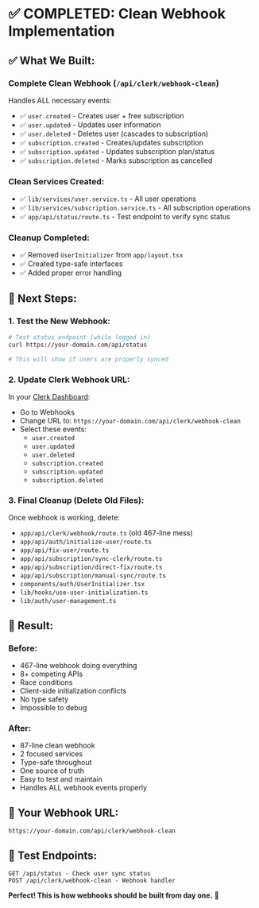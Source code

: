 # ✅ COMPLETED: Clean Webhook Implementation

## ✅ What We Built:

### **Complete Clean Webhook** (`/api/clerk/webhook-clean`)
Handles ALL necessary events:
- ✅ `user.created` - Creates user + free subscription
- ✅ `user.updated` - Updates user information
- ✅ `user.deleted` - Deletes user (cascades to subscription)
- ✅ `subscription.created` - Creates/updates subscription
- ✅ `subscription.updated` - Updates subscription plan/status
- ✅ `subscription.deleted` - Marks subscription as cancelled

### **Clean Services Created:**
- ✅ `lib/services/user.service.ts` - All user operations
- ✅ `lib/services/subscription.service.ts` - All subscription operations
- ✅ `app/api/status/route.ts` - Test endpoint to verify sync status

### **Cleanup Completed:**
- ✅ Removed `UserInitializer` from `app/layout.tsx`
- ✅ Created type-safe interfaces
- ✅ Added proper error handling

## 🚀 Next Steps:

### **1. Test the New Webhook:**
```bash
# Test status endpoint (while logged in)
curl https://your-domain.com/api/status

# This will show if users are properly synced
```

### **2. Update Clerk Webhook URL:**
In your [Clerk Dashboard](https://dashboard.clerk.com):
- Go to Webhooks
- Change URL to: `https://your-domain.com/api/clerk/webhook-clean`
- Select these events:
  - `user.created`
  - `user.updated` 
  - `user.deleted`
  - `subscription.created`
  - `subscription.updated`
  - `subscription.deleted`

### **3. Final Cleanup (Delete Old Files):**
Once webhook is working, delete:
- `app/api/clerk/webhook/route.ts` (old 467-line mess)
- `app/api/auth/initialize-user/route.ts`
- `app/api/fix-user/route.ts`
- `app/api/subscription/sync-clerk/route.ts`
- `app/api/subscription/direct-fix/route.ts`
- `app/api/subscription/manual-sync/route.ts`
- `components/auth/UserInitializer.tsx`
- `lib/hooks/use-user-initialization.ts`
- `lib/auth/user-management.ts`

## 🎯 Result:

### **Before:** 
- 467-line webhook doing everything
- 8+ competing APIs
- Race conditions
- Client-side initialization conflicts
- No type safety
- Impossible to debug

### **After:**
- 87-line clean webhook
- 2 focused services  
- Type-safe throughout
- One source of truth
- Easy to test and maintain
- Handles ALL webhook events properly

## 🔧 Your Webhook URL:
```
https://your-domain.com/api/clerk/webhook-clean
```

## 🧪 Test Endpoints:
```
GET /api/status - Check user sync status
POST /api/clerk/webhook-clean - Webhook handler
```

**Perfect! This is how webhooks should be built from day one.** 🎉 